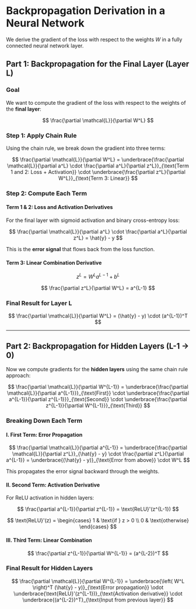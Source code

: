 # Backpropagation Derivation in a Neural Network

We derive the gradient of the loss with respect to the weights $W$ in a fully connected neural network layer.

## Part 1: Backpropagation for the Final Layer (Layer L)

### Goal

We want to compute the gradient of the loss with respect to the weights of the **final layer**:

$$
\frac{\partial \mathcal{L}}{\partial W^L}
$$

### Step 1: Apply Chain Rule

Using the chain rule, we break down the gradient into three terms:

$$
\frac{\partial \mathcal{L}}{\partial W^L} = \underbrace{\frac{\partial \mathcal{L}}{\partial a^L} \cdot \frac{\partial a^L}{\partial z^L}}_{\text{Term 1 and 2: Loss + Activation}} \cdot \underbrace{\frac{\partial z^L}{\partial W^L}}_{\text{Term 3: Linear}}
$$

### Step 2: Compute Each Term

#### Term 1 & 2: Loss and Activation Derivatives

For the final layer with sigmoid activation and binary cross-entropy loss:

$$
\frac{\partial \mathcal{L}}{\partial a^L} \cdot \frac{\partial a^L}{\partial z^L} = \hat{y} - y
$$

This is the **error signal** that flows back from the loss function.

#### Term 3: Linear Combination Derivative

$$
z^L = W^L a^{L-1} + b^L
$$

$$
\frac{\partial z^L}{\partial W^L} = a^{L-1}
$$

### Final Result for Layer L

$$
\frac{\partial \mathcal{L}}{\partial W^L} = (\hat{y} - y) \cdot (a^{L-1})^T
$$

---

## Part 2: Backpropagation for Hidden Layers (L-1 → 0)

Now we compute gradients for the **hidden layers** using the same chain rule approach:

$$
\frac{\partial \mathcal{L}}{\partial W^{L-1}} = \underbrace{\frac{\partial \mathcal{L}}{\partial a^{L-1}}}_{\text{First}} \cdot \underbrace{\frac{\partial a^{L-1}}{\partial z^{L-1}}}_{\text{Second}} \cdot \underbrace{\frac{\partial z^{L-1}}{\partial W^{L-1}}}_{\text{Third}}
$$

### Breaking Down Each Term

#### I. First Term: Error Propagation

$$
\frac{\partial \mathcal{L}}{\partial a^{L-1}} = \underbrace{\frac{\partial \mathcal{L}}{\partial z^L}}_{\hat{y} - y} \cdot \frac{\partial z^L}{\partial a^{L-1}} = \underbrace{(\hat{y} - y)}_{\text{Error from above}} \cdot W^L
$$

This propagates the error signal backward through the weights.

#### II. Second Term: Activation Derivative

For ReLU activation in hidden layers:

$$
\frac{\partial a^{L-1}}{\partial z^{L-1}} = \text{ReLU}'(z^{L-1})
$$

$$
\text{ReLU}'(z) = \begin{cases}
1 & \text{if } z > 0 \\
0 & \text{otherwise}
\end{cases}
$$

#### III. Third Term: Linear Combination

$$
\frac{\partial z^{L-1}}{\partial W^{L-1}} = (a^{L-2})^T
$$

### Final Result for Hidden Layers

$$
\frac{\partial \mathcal{L}}{\partial W^{L-1}} = \underbrace{\left( W^L \right)^T (\hat{y} - y)}_{\text{Error propagation}} \odot \underbrace{\text{ReLU}'(z^{L-1})}_{\text{Activation derivative}} \cdot \underbrace{(a^{L-2})^T}_{\text{Input from previous layer}}
$$
